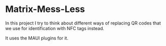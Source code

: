 # Matrix-Mess-Less
In this project I try to think about different ways of replacing QR codes that we use for identification with NFC tags instead.

It uses the MAUI plugins for it.
